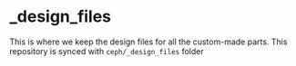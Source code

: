 # _design_files
This is where we keep the design files for all the custom-made parts. This repository is synced with `ceph/_design_files` folder
